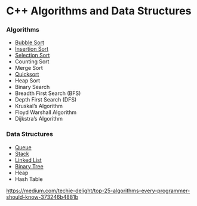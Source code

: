 # C++ Algorithms and Data Structures

### Algorithms
- [Bubble Sort](BubbleSort/README.md)
- [Insertion Sort](InsertionSort/README.md)
- [Selection Sort](SelectionSort/README.md) 
- Counting Sort
- Merge Sort
- [Quicksort](Quicksort/README.md) 
- Heap Sort
- Binary Search
- Breadth First Search (BFS)
- Depth First Search (DFS)
- Kruskal’s Algorithm
- Floyd Warshall Algorithm
- Dijkstra’s Algorithm
  
### Data Structures
- [Queue](Queue/README.md)
- [Stack](Stack/README.md)
- [Linked List](LinkedList/README.md)
- [Binary Tree](BinaryTree/README.md)
- Heap
- Hash Table



https://medium.com/techie-delight/top-25-algorithms-every-programmer-should-know-373246b4881b
